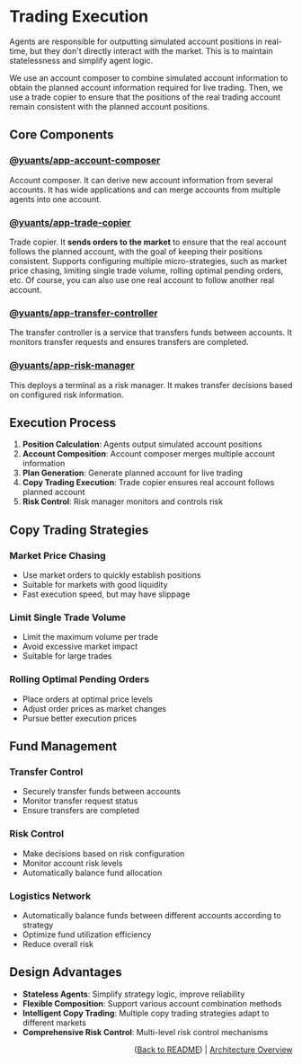 # Trading Execution

Agents are responsible for outputting simulated account positions in real-time, but they don't directly interact with the market. This is to maintain statelessness and simplify agent logic.

We use an account composer to combine simulated account information to obtain the planned account information required for live trading. Then, we use a trade copier to ensure that the positions of the real trading account remain consistent with the planned account positions.

## Core Components

### [@yuants/app-account-composer](./packages/yuants-app-account-composer.md)

Account composer. It can derive new account information from several accounts. It has wide applications and can merge accounts from multiple agents into one account.

### [@yuants/app-trade-copier](./packages/yuants-app-trade-copier.md)

Trade copier. It **sends orders to the market** to ensure that the real account follows the planned account, with the goal of keeping their positions consistent. Supports configuring multiple micro-strategies, such as market price chasing, limiting single trade volume, rolling optimal pending orders, etc. Of course, you can also use one real account to follow another real account.

### [@yuants/app-transfer-controller](./packages/yuants-app-transfer-controller.md)

The transfer controller is a service that transfers funds between accounts. It monitors transfer requests and ensures transfers are completed.

### [@yuants/app-risk-manager](./packages/yuants-app-risk-manager.md)

This deploys a terminal as a risk manager. It makes transfer decisions based on configured risk information.

## Execution Process

1. **Position Calculation**: Agents output simulated account positions
2. **Account Composition**: Account composer merges multiple account information
3. **Plan Generation**: Generate planned account for live trading
4. **Copy Trading Execution**: Trade copier ensures real account follows planned account
5. **Risk Control**: Risk manager monitors and controls risk

## Copy Trading Strategies

### Market Price Chasing

- Use market orders to quickly establish positions
- Suitable for markets with good liquidity
- Fast execution speed, but may have slippage

### Limit Single Trade Volume

- Limit the maximum volume per trade
- Avoid excessive market impact
- Suitable for large trades

### Rolling Optimal Pending Orders

- Place orders at optimal price levels
- Adjust order prices as market changes
- Pursue better execution prices

## Fund Management

### Transfer Control

- Securely transfer funds between accounts
- Monitor transfer request status
- Ensure transfers are completed

### Risk Control

- Make decisions based on risk configuration
- Monitor account risk levels
- Automatically balance fund allocation

### Logistics Network

- Automatically balance funds between different accounts according to strategy
- Optimize fund utilization efficiency
- Reduce overall risk

## Design Advantages

- **Stateless Agents**: Simplify strategy logic, improve reliability
- **Flexible Composition**: Support various account combination methods
- **Intelligent Copy Trading**: Multiple copy trading strategies adapt to different markets
- **Comprehensive Risk Control**: Multi-level risk control mechanisms

<p align="right">(<a href="../../README.md">Back to README</a>) | <a href="architecture-overview.md">Architecture Overview</a></p>
